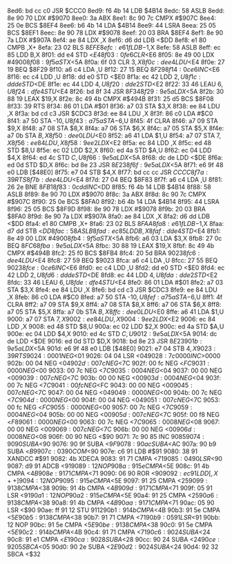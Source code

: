 8ed6: bd cc c0     JSR    $CCC0
8ed9: f6 4b 14     LDB    $4B14
8edc: 58           ASLB
8edd: 8e 90 70     LDX    #$9070
8ee0: 3a           ABX
8ee1: 8c 90 7c     CMPX   #$907C
8ee4: 25 0e        BCS    $8EF4
8ee6: b6 4b 14     LDA    $4B14
8ee9: 44           LSRA
8eea: 25 05        BCS    $8EF1
8eec: 8e 90 78     LDX    #$9078
8eef: 20 03        BRA    $8EF4
8ef1: 8e 90 7a     LDX    #$907A
8ef4: ae 84        LDX    ,X
8ef6: d6 dd        LDB    <$DD
8ef8: e1 80        CMPB   ,X+
8efa: 23 02        BLS    $8EFE
8efc: e6 1f        LDB    -$1,X
8efe: 58           ASLB
8eff: ec 85        LDD    B,X
8f01: dd e4        STD    <$E4
8f03: 0f e6        CLR    <$E6
8f05: 8e 49 00     LDX    #$4900
8f08: 9f 5a        STX    <$5A
8f0a: 6f 03        CLR    $3,X
8f0c: de e4        LDU    <$E4
8f0e: 27 19        BEQ    $8F29
8f10: a6 c4        LDA    ,U
8f12: 27 15        BEQ    $8F29
8f14: 0c e6        INC    <$E6
8f16: ec c4        LDD    ,U
8f18: dd e0        STD    <$E0
8f1a: ec 42        LDD    $2,U
8f1c: dd de        STD    <$DE
8f1e: ec 44        LDD    $4,U
8f20: dd e2        STD    <$E2
8f22: 33 46        LEAU   $6,U
8f24: df e4        STU    <$E4
8f26: bd 8f 34     JSR    $8F34
8f29: 9e 5a        LDX    <$5A
8f2b: 30 88 19     LEAX   $19,X
8f2e: 8c 49 4b     CMPX   #$494B
8f31: 25 d5        BCS    $8F08
8f33: 39           RTS
8f34: 86 01        LDA    #$01
8f36: a7 03        STA    $3,X
8f38: ee 84        LDU    ,X
8f3a: bd cd c3     JSR    $CDC3
8f3d: ee 84        LDU    ,X
8f3f: 86 c0        LDA    #$C0
8f41: a7 50        STA    -$10,U
8f43: a7 5a        STA    -$6,U
8f45: 4f           CLRA
8f46: a7 09        STA    $9,X
8f48: a7 08        STA    $8,X
8f4a: a7 06        STA    $6,X
8f4c: a7 05        STA    $5,X
8f4e: a7 0b        STA    $B,X
8f50: de e0        LDU    <$E0
8f52: a6 41        LDA    $1,U
8f54: a7 07        STA    $7,X
8f56: ee 84        LDU    ,X
8f58: 9e e2        LDX    <$E2
8f5a: ec 84        LDD    ,X
8f5c: ed 48        STD    $8,U
8f5e: ec 02        LDD    $2,X
8f60: ed 4a        STD    $A,U
8f62: ec 04        LDD    $4,X
8f64: ed 4c        STD    $C,U
8f66: 9e 5a        LDX    <$5A
8f68: dc de        LDD    <$DE
8f6a: ed 0d        STD    $D,X
8f6c: bd 8e 23     JSR    $8E23
8f6f: 9e 5a        LDX    <$5A
8f71: e6 9f 48 e0  LDB    [$48E0]
8f75: e7 04        STB    $4,X
8f77: bd cc cc     JSR    $CCCC
8f7a: 39           RTS
8f7b: de e4        LDU    <$E4
8f7d: 27 04        BEQ    $8F83
8f7f: a6 c4        LDA    ,U
8f81: 26 2e        BNE    $8FB1
8f83: 0c dd        INC    <$DD
8f85: f6 4b 14     LDB    $4B14
8f88: 58           ASLB
8f89: 8e 90 70     LDX    #$9070
8f8c: 3a           ABX
8f8d: 8c 90 7c     CMPX   #$907C
8f90: 25 0e        BCS    $8FA0
8f92: b6 4b 14     LDA    $4B14
8f95: 44           LSRA
8f96: 25 05        BCS    $8F9D
8f98: 8e 90 78     LDX    #$9078
8f9b: 20 03        BRA    $8FA0
8f9d: 8e 90 7a     LDX    #$907A
8fa0: ae 84        LDX    ,X
8fa2: d6 dd        LDB    <$DD
8fa4: e1 80        CMPB   ,X+
8fa6: 23 02        BLS    $8FAA
8fa8: e6 1f        LDB    -$1,X
8faa: d7 dd        STB    <$DD
8fac: 58           ASLB
8fad: ec 85        LDD    B,X
8faf: dd e4        STD    <$E4
8fb1: 8e 49 00     LDX    #$4900
8fb4: 9f 5a        STX    <$5A
8fb6: a6 03        LDA    $3,X
8fb8: 27 0c        BEQ    $8FC6
8fba: 9e 5a        LDX    <$5A
8fbc: 30 88 19     LEAX   $19,X
8fbf: 8c 49 4b     CMPX   #$494B
8fc2: 25 f0        BCS    $8FB4
8fc4: 20 5d        BRA    $9023
8fc6: de e4        LDU    <$E4
8fc8: 27 59        BEQ    $9023
8fca: a6 c4        LDA    ,U
8fcc: 27 55        BEQ    $9023
8fce: 0c e6        INC    <$E6
8fd0: ec c4        LDD    ,U
8fd2: dd e0        STD    <$E0
8fd4: ec 42        LDD    $2,U
8fd6: dd de        STD    <$DE
8fd8: ec 44        LDD    $4,U
8fda: dd e2        STD    <$E2
8fdc: 33 46        LEAU   $6,U
8fde: df e4        STU    <$E4
8fe0: 86 01        LDA    #$01
8fe2: a7 03        STA    $3,X
8fe4: ee 84        LDU    ,X
8fe6: bd cd c3     JSR    $CDC3
8fe9: ee 84        LDU    ,X
8feb: 86 c0        LDA    #$C0
8fed: a7 50        STA    -$10,U
8fef: a7 5a        STA    -$6,U
8ff1: 4f           CLRA
8ff2: a7 09        STA    $9,X
8ff4: a7 08        STA    $8,X
8ff6: a7 06        STA    $6,X
8ff8: a7 05        STA    $5,X
8ffa: a7 0b        STA    $B,X
8ffc: de e0        LDU    <$E0
8ffe: a6 41        LDA    $1,U
9000: a7 07        STA    $7,X
9002: ee 84        LDU    ,X
9004: 9e e2        LDX    <$E2
9006: ec 84        LDD    ,X
9008: ed 48        STD    $8,U
900a: ec 02        LDD    $2,X
900c: ed 4a        STD    $A,U
900e: ec 04        LDD    $4,X
9010: ed 4c        STD    $C,U
9012: 9e 5a        LDX    <$5A
9014: dc de        LDD    <$DE
9016: ed 0d        STD    $D,X
9018: bd 8e 23     JSR    $8E23
901b: 9e 5a        LDX    <$5A
901d: e6 9f 48 e0  LDB    [$48E0]
9021: e7 04        STB    $4,X
9023: 39           RTS
9024: 00 01        NEG    <$01
9026: 04 04        LSR    <$04
9028: 7c 00 00     INC    >$0000
902b: 00 04        NEG    <$04
902d: 00 7c        NEG    <$7C
902f: 00 fc        NEG    <$FC
9031: 00 00        NEG    <$00
9033: 00 7c        NEG    <$7C
9035: 00 04        NEG    <$04
9037: 00 00        NEG    <$00
9039: 00 7c        NEG    <$7C
903b: 00 00        NEG    <$00
903d: 00 04        NEG    <$04
903f: 00 7c        NEG    <$7C
9041: 00 fc        NEG    <$FC
9043: 00 00        NEG    <$00
9045: 00 7c        NEG    <$7C
9047: 00 04        NEG    <$04
9049: 00 00        NEG    <$00
904b: 00 7c        NEG    <$7C
904d: 00 00        NEG    <$00
904f: 00 04        NEG    <$04
9051: 00 7c        NEG    <$7C
9053: 00 fc        NEG    <$FC
9055: 00 00        NEG    <$00
9057: 00 7c        NEG    <$7C
9059: 00 04        NEG    <$04
905b: 00 00        NEG    <$00
905d: 00 7c        NEG    <$7C
905f: 00 f8        NEG    <$F8
9061: 00 00        NEG    <$00
9063: 00 7c        NEG    <$7C
9065: 00 08        NEG    <$08
9067: 00 00        NEG    <$00
9069: 00 7c        NEG    <$7C
906b: 00 00        NEG    <$00
906d: 00 08        NEG    <$08
906f: 00 90        NEG    <$90
9071: 7c 90 85     INC    $9085
9074: 90 90        SUBA   <$90
9076: 90 9f        SUBA   <$9F
9078: 90 ac        SUBA   <$AC
907a: 90 b9        SUBA   <$B9
907c: 03 90        COM    <$90
907e: c6 91        LDB    #$91
9080: 38 91        XANDCC #$91
9082: 4b           XDECA
9083: 91 71        CMPA   <$71
9085: 04 90        LSR    <$90
9087: d9 91        ADCB   <$91
9089: 12           NOP
908a: 91 5e        CMPA   <$5E
908c: 91 4b        CMPA   <$4B
908e: 91 71        CMPA   <$71
9090: 06 90        ROR    <$90
9092: ec 91        LDD    [,X++]
9094: 12           NOP
9095: 91 5e        CMPA   <$5E
9097: 91 25        CMPA   <$25
9099: 91 38        CMPA   <$38
909b: 91 4b        CMPA   <$4B
909d: 91 71        CMPA   <$71
909f: 05 91        LSR    <$91
90a1: 12           NOP
90a2: 91 5e        CMPA   <$5E
90a4: 91 25        CMPA   <$25
90a6: 91 38        CMPA   <$38
90a8: 91 4b        CMPA   <$4B
90aa: 91 71        CMPA   <$71
90ac: 05 90        LSR    <$90
90ae: ff 91 12     STU    $9112
90b1: 91 4b        CMPA   <$4B
90b3: 91 5e        CMPA   <$5E
90b5: 91 38        CMPA   <$38
90b7: 91 71        CMPA   <$71
90b9: 05 91        LSR    <$91
90bb: 12           NOP
90bc: 91 5e        CMPA   <$5E
90be: 91 38        CMPA   <$38
90c0: 91 5e        CMPA   <$5E
90c2: 91 4b        CMPA   <$4B
90c4: 91 71        CMPA   <$71
90c6: 90 24        SUBA   <$24
90c8: 91 e1        CMPA   <$E1
90ca: 90 28        SUBA   <$28
90cc: 90 24        SUBA   <$24
90ce: 92 05        SBCA   <$05
90d0: 90 2e        SUBA   <$2E
90d2: 90 24        SUBA   <$24
90d4: 92 32        SBCA   <$32
